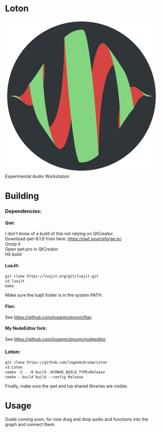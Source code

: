 # Loton
![Alt text](resources/Media/app-icon.png?raw=true "Title")
Experimental Audio Workstation  

# Building

### Dependencies:

#### Qwt:
I don't know of a build of this not relying on QtCreator.  
Download qwt-6.1.6 from here: https://qwt.sourceforge.io/  
Unzip it  
Open qwt.pro in QtCreator  
Hit build  

#### LuaJit:
```
git clone https://luajit.org/git/luajit.git
cd luajit
make
```
Make sure the luajit folder is in the system PATH.

#### Flan:
See https://github.com/loganmcbroom/flan

#### My NodeEditor fork:
See https://github.com/loganmcbroom/nodeeditor

### Loton:
```
git clone https://github.com/loganmcbroom/Loton
cd Loton
cmake -S . -B build -DCMAKE_BUILD_TYPE=Release
cmake --build build --config Release
```
Finally, make sure the qwt and lua shared libraries are visible.

# Usage

Guide coming soon, for now drag and drop audio and functions into the graph and connect them.